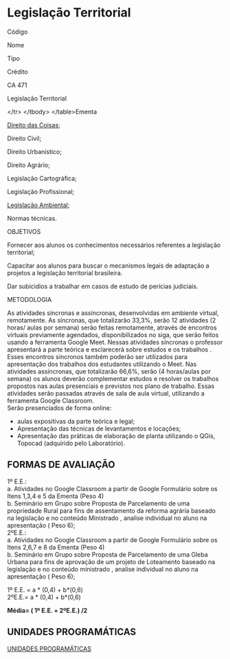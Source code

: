 # Legislação Territorial

Código

Nome

Tipo

Crédito

CA 471

Legislação Territorial

 &lt;/tr&gt; &lt;/tbody&gt; &lt;/table&gt;Ementa

[Direito das Coisas](https://github.com/ErisonBarros/LegislacaoTerritorial/blob/master/README3.md);

Direito Civil;

Direito Urbanístico;

Direito Agrário;

Legislação Cartográfica;

Legislação Profissional;

[Legislação Ambiental](https://github.com/ErisonBarros/LegislacaoTerritorial/blob/master/README2.md);

Normas técnicas.

OBJETIVOS

Fornecer aos alunos os conhecimentos necessários referentes a legislação territorial;

Capacitar aos alunos para buscar o mecanismos legais de adaptação a projetos a legislação territorial brasileira.

Dar subicidios a trabalhar em casos de estudo de perícias judiciais.

METODOLOGIA

As atividades síncronas e assíncronas, desenvolvidas em ambiente virtual, remotamente. As síncronas, que totalizarão 33,3%, serão 12 atividades \(2 horas/ aulas por semana\) serão feitas remotamente, através de encontros virtuais previamente agendados, disponibilizados no siga, que serão feitos usando a ferramenta Google Meet. Nessas atividades síncronas o professor apresentará a parte teórica e esclarecerá sobre estudos e os trabalhos . Esses encontros síncronos também poderão ser utilizados para apresentação dos trabalhos dos estudantes utilizando o Meet. Nas atividades assíncronas, que totalizarão 66,6%, serão \(4 horas/aulas por semana\) os alunos deverão complementar estudos e resolver os trabalhos propostos nas aulas presenciais e previstos nos plano de trabalho. Essas atividades serão passadas através de sala de aula virtual, utilizando a ferramenta Google Classroom.  
 Serão presenciados de forma online:

* aulas expositivas da parte teórica e legal;
* Apresentação das técnicas de levantamentos e locações;
* Apresentação das práticas de elaboração de planta utilizando o QGis, Topocad \(adquirido pelo Laboratório\).

## FORMAS DE AVALIAÇÃO <a id="formas-de-avalia&#xE7;&#xE3;o"></a>

1º E.E.:  
 a. Atividades no Google Classroom a partir de Google Formulário sobre os Itens 1,3,4 e 5 da Ementa \(Peso 4\)  
 b. Seminário em Grupo sobre Proposta de Parcelamento de uma propriedade Rural para fins de assentamento da reforma agrária baseado na legislação e no conteúdo Ministrado , analise individual no aluno na apresentação \( Peso 6\);  
 2ºE.E.:  
 a. Atividades no Google Classroom a partir de Google Formulário sobre os Itens 2,6,7 e 8 da Ementa \(Peso 4\)  
 b. Seminário em Grupo sobre Proposta de Parcelamento de uma Gleba Urbana para fins de aprovação de um projeto de Loteamento baseado na legislação e no conteúdo ministrado , analise individual no aluno na apresentação \( Peso 6\);

1º E.E. = a \* \(0,4\) + b\*\(0,6\)  
 2ºE.E.= a \* \(0,4\) + b\*\(0,6\)

**Média= \( 1º E.E. + 2ºE.E.\) /2**

## UNIDADES PROGRAMÁTICAS <a id="unidades-program&#xE1;ticas"></a>

[UNIDADES PROGRAMÁTICAS](http://https://1drv.ms/x/s!AjO4oAHV5BZuioozg3Ez9_Rd86UWbg?e=sxfTQx)

<!--stackedit_data:
eyJoaXN0b3J5IjpbNDk4OTA1ODQ1XX0=
-->